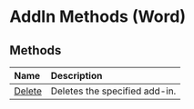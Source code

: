 
# AddIn Methods (Word)

## Methods



|**Name**|**Description**|
|:-----|:-----|
|[Delete](ae2cb5b9-c5f0-3e86-e128-865a47e78b1c.md)|Deletes the specified add-in.|

